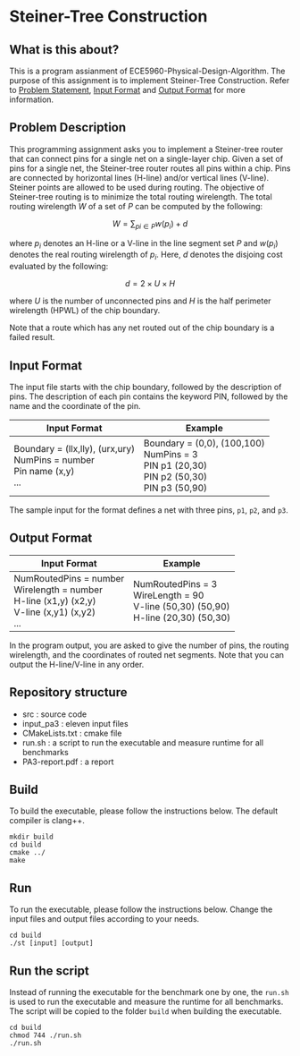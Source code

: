 # Steiner-Tree Construction

## What is this about?
This is a program assianment of ECE5960-Physical-Design-Algorithm.
The purpose of this assignment is to implement Steiner-Tree Construction.
Refer to [Problem Statement](https://github.com/cheng-hsiang-chiu/ECE5960-Physical-Design-Algorithm/blob/master/PA3/README.md#problem-statement),
[Input Format](https://github.com/cheng-hsiang-chiu/ECE5960-Physical-Design-Algorithm/blob/master/PA3/README.md#input-format) and [Output Format](https://github.com/cheng-hsiang-chiu/ECE5960-Physical-Design-Algorithm/blob/master/PA3/README.md#output-format)
for more information.

## Problem Description

This programming assignment asks you to implement a Steiner-tree router 
that can connect pins for a single net on a single-layer chip. 
Given a set of pins for a single net, the Steiner-tree router routes all pins within a chip. 
Pins are connected by horizontal lines (H-line) and/or vertical lines (V-line). 
Steiner points are allowed to be used during routing.
The objective of Steiner-tree routing is to minimize the total routing wirelength. 
The total routing wirelength $W$ of a set of $P$ can be computed by the following:

$$
W = \sum_{pi \in P} w(p_i) + d
$$

where $p_i$ denotes an H-line or a V-line in the line segment set $P$ and $w(p_i)$ denotes the real routing wirelength of $p_i$. Here, $d$ denotes the disjoing cost evaluated by the following:

$$
d = 2 \times U \times H
$$

where $U$ is the number of unconnected pins and $H$ is the half perimeter wirelength (HPWL) of the chip boundary.

Note that a route which has any net routed out of the chip boundary is a failed result.

## Input Format

The input file starts with the chip boundary, followed by the description of pins. The description of each pin contains the keyword PIN, followed by the name and the coordinate of the pin. 

| Input Format | Example |
| ------------ | ------- |
| Boundary = (llx,lly), (urx,ury)<br> NumPins = number <br> Pin name (x,y) <br> ...| Boundary = (0,0), (100,100) <br> NumPins = 3 <br> PIN p1 (20,30) <br> PIN p2 (50,30) <br> PIN p3 (50,90)|

The sample input for the format defines a net with three pins, `p1`, `p2`, and `p3`.

## Output Format

| Input Format | Example |
| ------------ | ------- |
| NumRoutedPins = number <br> Wirelength = number <br> H-line (x1,y) (x2,y) <br> V-line (x,y1) (x,y2) <br> ... | NumRoutedPins = 3 <br> WireLength = 90 <Br> V-line (50,30) (50,90) <br> H-line (20,30) (50,30) |


In the program output, you are asked to give the number of pins, the routing wirelength, and the coordinates of routed net segments. Note that you can output the H-line/V-line in any order.


## Repository structure
- src : source code
- input_pa3 : eleven input files
- CMakeLists.txt : cmake file
- run.sh : a script to run the executable and measure runtime for all benchmarks
- PA3-report.pdf : a report

## Build
To build the executable, please follow the instructions below. The default compiler is clang++.
```
mkdir build
cd build
cmake ../
make
```

## Run
To run the executable, please follow the instructions below.
Change the input files and output files according to your needs.
```
cd build
./st [input] [output]
```


## Run the script
Instead of running the executable for the benchmark one by one,
the `run.sh` is used to run the executable and measure the runtime for all benchmarks.
The script will be copied to the folder `build` when building the executable.
```
cd build
chmod 744 ./run.sh
./run.sh
```
